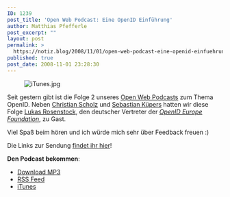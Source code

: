 ```yaml
---
ID: 1239
post_title: 'Open Web Podcast: Eine OpenID Einführung'
author: Matthias Pfefferle
post_excerpt: ""
layout: post
permalink: >
  https://notiz.blog/2008/11/01/open-web-podcast-eine-openid-einfuehrung/
published: true
post_date: 2008-11-01 23:28:30
---
```

<!-- wp:image {"align":"center"} -->
<figure class="wp-block-image aligncenter"><img src="https://notiz.blog/wp-content/uploads/2008/11/itunes.jpg" alt="iTunes.jpg" /></figure>
<!-- /wp:image -->

<!-- wp:paragraph -->
<p>Seit gestern gibt ist die Folge 2 unseres <a href="http://openweb-podcast.de/">Open Web Podcasts</a> zum Thema OpenID. Neben <a href="http://mrtopf.de/blog/">Christian Scholz</a> und <a href="http://pixelsebi.com/">Sebastian Küpers</a> hatten wir diese Folge <a href="http://www.openideurope.eu/team/lukas-rosenstock/">Lukas Rosenstock</a>, den deutscher Vertreter der <a href="http://www.openideurope.eu/"><em>OpenID Europe Foundation</em></a>, zu Gast.</p>
<!-- /wp:paragraph -->

<!-- wp:paragraph -->
<p>Viel Spaß beim hören und ich würde mich sehr über Feedback freuen :)</p>
<!-- /wp:paragraph -->

<!-- wp:paragraph -->
<p>Die Links zur Sendung <a href="http://openweb.mixxt.de/networks/wiki/index.episode-2">findet ihr hier</a>!</p>
<!-- /wp:paragraph -->

<!-- wp:paragraph -->
<p><strong>Den Podcast bekommen</strong>:</p>
<!-- /wp:paragraph -->

<!-- wp:list -->
<ul>
	<li><a href="http://openwebpodcast.de/mp3/openweb02.mp3">Download MP3</a></li>
	<li><a href="http://feeds.feedburner.com/openwebcast">RSS Feed</a></li>
	<li><a href="http://phobos.apple.com/WebObjects/MZStore.woa/wa/viewPodcast?id=294732929">iTunes</a></li>
</ul>
<!-- /wp:list -->